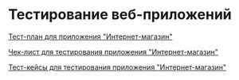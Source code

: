 # Тестирование веб-приложений

[Тест-план для приложения "Интернет-магазин"](https://docs.google.com/spreadsheets/d/19fQejrAFnkBhEWBGEH_Z1m-21Uko4gQLdmAEJdNyoFc/edit#gid=0)

[Чек-лист для тестирования приложения "Интернет-магазин"](https://docs.google.com/spreadsheets/d/18qz2rKZyhEpV7AwkLGYukzE0aDy8REYhTDZYbAbVxMQ/edit#gid=0)

[Тест-кейсы для тестирования приложения "Интернет-магазин"](https://github.com/margaritakolomytceva/web/files/15244608/-.-.pdf)
